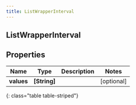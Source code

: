 ```yaml
---
title: ListWrapperInterval
---
```

## ListWrapperInterval

## Properties

|Name | Type | Description | Notes|
|------------ | ------------- | ------------- | -------------|
| **values** | **[String]** |  | [optional] |
{: class="table table-striped"}


